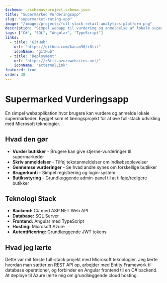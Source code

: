 ```yaml
---
$schema: ./schemas/project.schema.json
title: "Supermarked Vurderingsapp"
slug: "supermarket-rating-app"
image: "/images/projects/full-stack-retail-analytics-platform.png"
description: "Simpel webapp til vurdering og anmeldelse af lokale supermarkeder. Bygget med C# backend og Angular frontend."
tags: ["C#", "SQL", "Angular", "TypeScript"]
links:
  - title: "GitHub"
    url: "https://github.com/kacan98/r8tit"
    iconName: "gitHub"
  - title: "Deployment"
    url: "https://r8tit.azurewebsites.net/"
    iconName: "externalLink"
featured: true
order: 30
---
```


# Supermarked Vurderingsapp

En simpel webapplikation hvor brugere kan vurdere og anmelde lokale supermarkeder. Bygget som et læringsprojekt for at øve full-stack udvikling med Microsoft teknologier.

## Hvad den gør

- **Vurder butikker** - Brugere kan give stjerne-vurderinger til supermarkeder
- **Skriv anmeldelser** - Tilføj tekstanmeldelser om indkøbsoplevelser
- **Gennemse vurderinger** - Se hvad andre synes om forskellige butikker
- **Brugerkonti** - Simpel registrering og login-system
- **Butiksstyring** - Grundlæggende admin-panel til at tilføje/redigere butikker

## Teknologi Stack

- **Backend:** C# med ASP.NET Web API
- **Database:** SQL Server
- **Frontend:** Angular med TypeScript
- **Hosting:** Microsoft Azure
- **Autentificering:** Grundlæggende JWT tokens

## Hvad jeg lærte

Dette var mit første full-stack projekt med Microsoft teknologier. Jeg lærte hvordan man sætter en REST API op, arbejder med Entity Framework til database operationer, og forbinder en Angular frontend til en C# backend. At deploye til Azure lærte mig om grundlæggende cloud hosting.